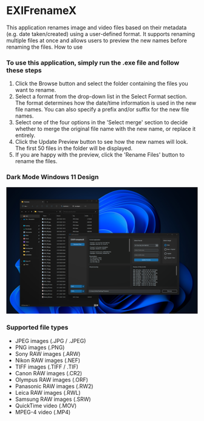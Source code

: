 # EXIFrenameX

This application renames image and video files based on their metadata (e.g. date taken/created) using a user-defined format. It supports renaming multiple files at once and allows users to preview the new names before renaming the files.
How to use

### To use this application, simply run the .exe file and follow these steps

1. Click the Browse button and select the folder containing the files you want to rename.
2. Select a format from the drop-down list in the Select Format section. The format determines how the date/time information is used in the new file names. You can also specify a prefix and/or suffix for the new file names.
3. Select one of the four options in the 'Select merge' section to decide whether to merge the original file name with the new name, or replace it entirely.
4. Click the Update Preview button to see how the new names will look. The first 50 files in the folder will be displayed.
5. If you are happy with the preview, click the 'Rename Files' button to rename the files.

### Dark Mode Windows 11 Design

![EXIFrenameXGUI.png](Sourcecode/Preview/EXIFrenameXGUI.png)

### Supported file types
- JPEG images (.JPG / .JPEG)
- PNG images (.PNG)
- Sony RAW images (.ARW)
- Nikon RAW images (.NEF)
- TIFF images (.TIFF / .TIF)
- Canon RAW images (.CR2)
- Olympus RAW images (.ORF)
- Panasonic RAW images (.RW2)
- Leica RAW images (.RWL)
- Samsung RAW images (.SRW)
- QuickTime video (.MOV)
- MPEG-4 video (.MP4)
